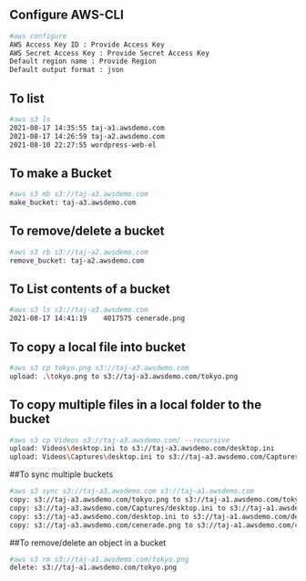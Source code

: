 ## Configure AWS-CLI

```sh
#aws configure
AWS Access Key ID : Provide Access Key
AWS Secret Access Key : Provide Secret Access Key
Default region name : Provide Region
Default output format : json
```

## To list

```sh
#aws s3 ls
2021-08-17 14:35:55 taj-a1.awsdemo.com
2021-08-17 14:26:59 taj-a2.awsdemo.com
2021-08-10 22:27:55 wordpress-web-el
```

## To make a Bucket
```sh
#aws s3 mb s3://taj-a3.awsdemo.com
make_bucket: taj-a3.awsdemo.com
```

## To remove/delete a bucket
```sh
#aws s3 rb s3://taj-a2.awsdemo.com
remove_bucket: taj-a2.awsdemo.com
```

## To List contents of a bucket
```sh
#aws s3 ls s3://taj-a3.awsdemo.com
2021-08-17 14:41:19    4017575 cenerade.png

```
## To copy a local file into bucket 
```sh
#aws s3 cp tokyo.png s3://taj-a3.awsdemo.com
upload: .\tokyo.png to s3://taj-a3.awsdemo.com/tokyo.png

```
## To copy multiple files in a local folder to the bucket
```sh
#aws s3 cp Videos s3://taj-a3.awsdemo.com/ --recursive
upload: Videos\desktop.ini to s3://taj-a3.awsdemo.com/desktop.ini
upload: Videos\Captures\desktop.ini to s3://taj-a3.awsdemo.com/Captures/desktop.ini

```

##To sync multiple buckets
```sh
#aws s3 sync s3://taj-a3.awsdemo.com s3://taj-a1.awsdemo.com
copy: s3://taj-a3.awsdemo.com/tokyo.png to s3://taj-a1.awsdemo.com/tokyo.png
copy: s3://taj-a3.awsdemo.com/Captures/desktop.ini to s3://taj-a1.awsdemo.com/Captures/desktop.ini
copy: s3://taj-a3.awsdemo.com/desktop.ini to s3://taj-a1.awsdemo.com/desktop.ini
copy: s3://taj-a3.awsdemo.com/cenerade.png to s3://taj-a1.awsdemo.com/cenerade.png

```
##To remove/delete an object in a bucket

```sh
#aws s3 rm s3://taj-a1.awsdemo.com/tokyo.png
delete: s3://taj-a1.awsdemo.com/tokyo.png

```
